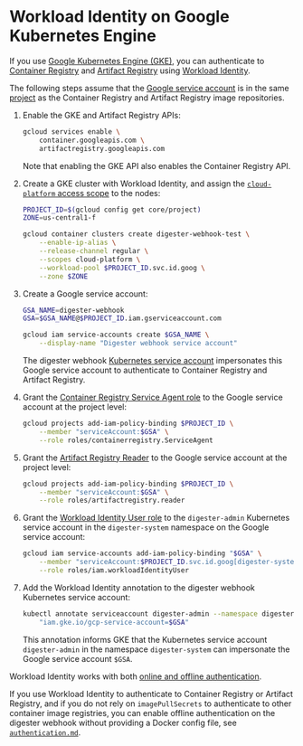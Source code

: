 # Workload Identity on Google Kubernetes Engine

If you use
[Google Kubernetes Engine (GKE)](https://cloud.google.com/kubernetes-engine/docs),
you can authenticate to
[Container Registry](https://cloud.google.com/container-registry/docs) and
[Artifact Registry](https://cloud.google.com/artifact-registry/docs) using
[Workload Identity](https://cloud.google.com/kubernetes-engine/docs/how-to/workload-identity).

The following steps assume that the
[Google service account](https://cloud.google.com/iam/docs/service-accounts)
is in the same
[project](https://cloud.google.com/resource-manager/docs/creating-managing-projects)
as the Container Registry and Artifact Registry image repositories.

1.  Enable the GKE and Artifact Registry APIs:

    ```sh
    gcloud services enable \
        container.googleapis.com \
        artifactregistry.googleapis.com
    ```

    Note that enabling the GKE API also enables the Container Registry API.

2.  Create a GKE cluster with Workload Identity, and assign the
    [`cloud-platform` access scope](https://cloud.google.com/compute/docs/access/service-accounts#service_account_permissions)
    to the nodes:

    ```sh
    PROJECT_ID=$(gcloud config get core/project)
    ZONE=us-central1-f

    gcloud container clusters create digester-webhook-test \
        --enable-ip-alias \
        --release-channel regular \
        --scopes cloud-platform \
        --workload-pool $PROJECT_ID.svc.id.goog \
        --zone $ZONE
    ```

3.  Create a Google service account:

    ```sh
    GSA_NAME=digester-webhook
    GSA=$GSA_NAME@$PROJECT_ID.iam.gserviceaccount.com

    gcloud iam service-accounts create $GSA_NAME \
        --display-name "Digester webhook service account"
    ```

    The digester webhook
    [Kubernetes service account](https://kubernetes.io/docs/tasks/configure-pod-container/configure-service-account/)
    impersonates this Google service account to authenticate to Container
    Registry and Artifact Registry.

4.  Grant the
    [Container Registry Service Agent role](https://cloud.google.com/iam/docs/understanding-roles#service-agents-roles)
    to the Google service account at the project level:

    ```sh
    gcloud projects add-iam-policy-binding $PROJECT_ID \
        --member "serviceAccount:$GSA" \
        --role roles/containerregistry.ServiceAgent
    ```

5.  Grant the
    [Artifact Registry Reader](https://cloud.google.com/iam/docs/understanding-roles#artifact-registry-roles)
    to the Google service account at the project level:

    ```sh
    gcloud projects add-iam-policy-binding $PROJECT_ID \
        --member "serviceAccount:$GSA" \
        --role roles/artifactregistry.reader
    ```

6.  Grant the
    [Workload Identity User role](https://cloud.google.com/iam/docs/understanding-roles#service-accounts-roles)
    to the `digester-admin` Kubernetes service account in the `digester-system`
    namespace on the Google service account:

    ```sh
    gcloud iam service-accounts add-iam-policy-binding "$GSA" \
        --member "serviceAccount:$PROJECT_ID.svc.id.goog[digester-system/digester-admin]" \
        --role roles/iam.workloadIdentityUser
    ```

7.  Add the Workload Identity annotation to the digester webhook Kubernetes
    service account:

    ```sh
    kubectl annotate serviceaccount digester-admin --namespace digester-system \
        "iam.gke.io/gcp-service-account=$GSA"
    ```

    This annotation informs GKE that the Kubernetes service account
    `digester-admin` in the namespace `digester-system` can impersonate the
    Google service account `$GSA`.

Workload Identity works with both
[online and offline authentication](authentication.md).

If you use Workload Identity to authenticate to Container Registry or Artifact
Registry, and if you do not rely on `imagePullSecrets` to authenticate to
other container image registries, you can enable offline authentication on the
digester webhook without providing a Docker config file, see
[`authentication.md`](authentication.md).
